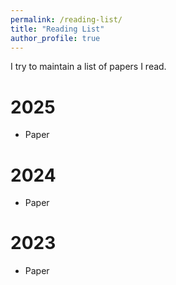 ```yaml
---
permalink: /reading-list/
title: "Reading List"
author_profile: true
---
```


I try to maintain a list of papers I read.

2025
======
- Paper

2024
======
- Paper

2023
======
- Paper

